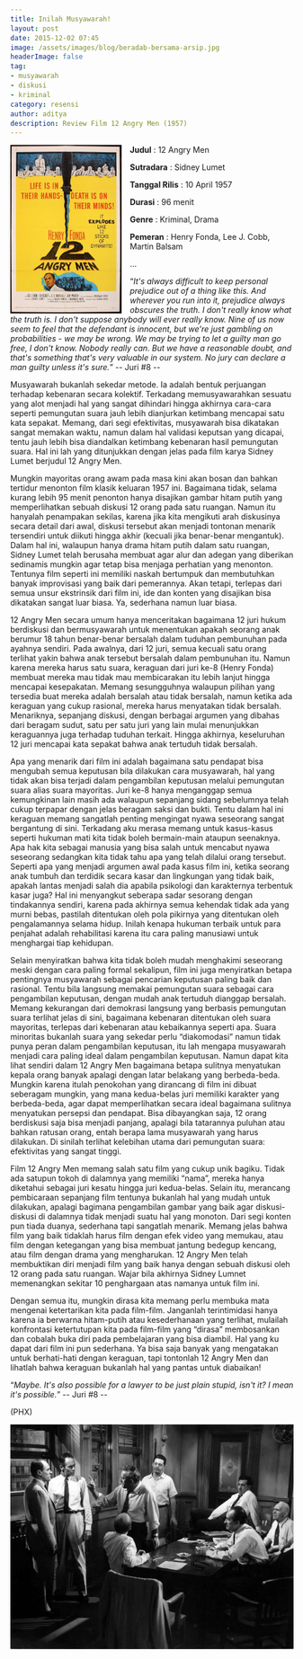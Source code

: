 ```yaml
---
title: Inilah Musyawarah!
layout: post
date: 2015-12-02 07:45
image: /assets/images/blog/beradab-bersama-arsip.jpg
headerImage: false
tag:
- musyawarah
- diskusi
- kriminal
category: resensi
author: aditya
description: Review Film 12 Angry Men (1957)
---
```


<img class="image" src="/assets/images/film/12-angry-men.jpg" alt="cover film 12 Angry Men" height="300px" align="left" style="PADDING-RIGHT: 15px;">

__Judul__                   : 12 Angry Men

__Sutradara__            : Sidney Lumet

__Tanggal Rilis__       : 10 April 1957

__Durasi__                 : 96 menit

__Genre__                 : Kriminal, Drama

__Pemeran__             : Henry Fonda, Lee J. Cobb, Martin Balsam

...

“_It's always difficult to keep personal prejudice out of a thing like this. And wherever you run into it, prejudice always obscures the truth. I don't really know what the truth is. I don't suppose anybody will ever really know. Nine of us now seem to feel that the defendant is innocent, but we're just gambling on probabilities - we may be wrong. We may be trying to let a guilty man go free, I don't know. Nobody really can. But we have a reasonable doubt, and that's something that's very valuable in our system. No jury can declare a man guilty unless it's sure._” -- Juri #8 --

Musyawarah bukanlah sekedar metode. Ia adalah bentuk perjuangan terhadap kebenaran secara kolektif. Terkadang memusyawarahkan sesuatu yang alot menjadi hal yang sangat dihindari hingga akhirnya cara-cara seperti pemungutan suara jauh lebih dianjurkan ketimbang mencapai satu kata sepakat. Memang, dari segi efektivitas, musyawarah bisa dikatakan sangat memakan waktu, namun dalam hal validasi keputsan yang dicapai, tentu jauh lebih bisa diandalkan ketimbang kebenaran hasil pemungutan suara. Hal ini lah yang ditunjukkan dengan jelas pada film karya Sidney Lumet berjudul 12 Angry Men.

Mungkin mayoritas orang awam pada masa kini akan bosan dan bahkan tertidur menonton film klasik keluaran 1957 ini. Bagaimana tidak, selama kurang lebih 95 menit penonton hanya disajikan gambar hitam putih yang memperlihatkan sebuah diskusi 12 orang pada satu ruangan. Namun itu hanyalah penampakan sekilas, karena jika kita mengikuti arah diskusinya secara detail dari awal, diskusi tersebut akan menjadi tontonan menarik tersendiri untuk diikuti hingga akhir (kecuali jika benar-benar mengantuk). Dalam hal ini, walaupun hanya drama hitam putih dalam satu ruangan, Sidney Lumet telah berusaha membuat agar alur dan adegan yang diberikan sedinamis mungkin agar tetap bisa menjaga perhatian yang menonton. Tentunya film seperti ini memiliki naskah bertumpuk dan membutuhkan banyak improvisasi yang baik dari pemerannya. Akan tetapi, terlepas dari semua unsur ekstrinsik dari film ini, ide dan konten yang disajikan bisa dikatakan sangat luar biasa. Ya, sederhana namun luar biasa.

12 Angry Men secara umum hanya menceritakan bagaimana 12 juri hukum berdiskusi dan bermusyawarah untuk menentukan apakah seorang anak berumur 18 tahun benar-benar bersalah dalam tuduhan pembunuhan pada ayahnya sendiri. Pada awalnya, dari 12 juri, semua kecuali satu orang terlihat yakin bahwa anak tersebut bersalah dalam pembunuhan itu. Namun karena mereka harus satu suara, keraguan dari juri ke-8 (Henry Fonda) membuat mereka mau tidak mau membicarakan itu lebih lanjut hingga mencapai kesepakatan. Memang sesungguhnya walaupun pilihan yang tersedia buat mereka adalah bersalah atau tidak bersalah, namun ketika ada keraguan yang cukup rasional, mereka harus menyatakan tidak bersalah. Menariknya, sepanjang diskusi, dengan berbagai argumen yang dibahas dari beragam sudut, satu per satu juri yang lain mulai menunjukkan keraguannya juga terhadap tuduhan terkait. Hingga akhirnya, keseluruhan 12 juri mencapai kata sepakat bahwa anak tertuduh tidak bersalah.

Apa yang menarik dari film ini adalah bagaimana satu pendapat bisa mengubah semua keputusan bila dilakukan cara musyawarah, hal yang tidak akan bisa terjadi dalam pengambilan keputusan melalui pemungutan suara alias suara mayoritas. Juri ke-8 hanya menganggap semua kemungkinan lain masih ada walaupun sepanjang sidang sebelumnya telah cukup terpapar dengan jelas beragam saksi dan bukti. Tentu dalam hal ini keraguan memang sangatlah penting mengingat nyawa seseorang sangat bergantung di sini. Terkadang aku merasa memang untuk kasus-kasus seperti hukuman mati kita tidak boleh bermain-main ataupun seenaknya. Apa hak kita sebagai manusia yang bisa salah untuk mencabut nyawa seseorang sedangkan kita tidak tahu apa yang telah dilalui orang tersebut. Seperti apa yang menjadi argumen awal pada kasus film ini, ketika seorang anak tumbuh dan terdidik secara kasar dan lingkungan yang tidak baik, apakah lantas menjadi salah dia apabila psikologi dan karakternya terbentuk kasar juga? Hal ini menyangkut seberapa sadar sesorang dengan tindakannya sendiri, karena pada akhirnya semua kehendak tidak ada yang murni bebas, pastilah ditentukan oleh pola pikirnya yang ditentukan oleh pengalamannya selama hidup. Inilah kenapa hukuman terbaik untuk para penjahat adalah rehabilitasi karena itu cara paling manusiawi untuk menghargai tiap kehidupan.

Selain menyiratkan bahwa kita tidak boleh mudah menghakimi seseorang meski dengan cara paling formal sekalipun, film ini juga menyiratkan betapa pentingnya musyawarah sebagai pencarian keputusan paling baik dan rasional. Tentu bila langsung memakai pemungutan suara sebagai cara pengambilan keputusan, dengan mudah anak tertuduh dianggap bersalah. Memang kekurangan dari demokrasi langsung yang berbasis pemungutan suara terlihat jelas di sini, bagaimana kebenaran ditentukan oleh suara mayoritas, terlepas dari kebenaran atau kebaikannya seperti apa. Suara minoritas bukanlah suara yang sekedar perlu “diakomodasi” namun tidak punya peran dalam pengambilan keputusan, itu lah mengapa musyawarah menjadi cara paling ideal dalam pengambilan keputusan. Namun dapat kita lihat sendiri dalam 12 Angry Men bagaimana betapa sulitnya menyatukan kepala orang banyak apalagi dengan latar belakang yang berbeda-beda. Mungkin karena itulah penokohan yang dirancang di film ini dibuat seberagam mungkin, yang mana kedua-belas juri memiliki karakter yang berbeda-beda, agar dapat memperlihatkan secara ideal bagaimana sulitnya menyatukan persepsi dan pendapat. Bisa dibayangkan saja, 12 orang berdiskusi saja bisa menjadi panjang, apalagi bila tatarannya puluhan atau bahkan ratusan orang, entah berapa lama musyawarah yang harus dilakukan. Di sinilah terlihat kelebihan utama dari pemungutan suara: efektivitas yang sangat tinggi.

Film 12 Angry Men memang salah satu film yang cukup unik bagiku. Tidak ada satupun tokoh di dalamnya yang memiliki “nama”, mereka hanya diketahui sebagai juri kesatu hingga juri kedua-belas. Selain itu, merancang pembicaraan sepanjang film tentunya bukanlah hal yang mudah untuk dilakukan, apalagi bagimana pengambilan gambar yang baik agar diskusi-diskusi di dalamnya tidak menjadi suatu hal yang monoton. Dari segi konten pun tiada duanya, sederhana tapi sangatlah menarik. Memang jelas bahwa film yang baik tidaklah harus film dengan efek video yang memukau, atau film dengan ketegangan yang bisa membuat jantung bedegup kencang, atau film dengan drama yang mengharukan. 12 Angry Men telah membuktikan diri menjadi film yang baik hanya dengan sebuah diskusi oleh 12 orang pada satu ruangan. Wajar bila akhirnya Sidney Lumnet memenangkan sekitar 10 penghargaan atas namanya untuk film ini.

Dengan semua itu, mungkin dirasa kita memang perlu membuka mata mengenai ketertarikan kita pada film-film. Janganlah terintimidasi hanya karena ia berwarna hitam-putih atau kesederhanaan yang terlihat, mulailah konfrontasi ketertutupan kita pada film-film yang “dirasa” membosankan dan cobalah buka diri pada pembelajaran yang bisa diambil. Hal yang ku dapat dari film ini pun sederhana. Ya bisa saja banyak yang mengatakan untuk berhati-hati dengan keraguan, tapi tontonlah 12 Angry Men dan lihatlah bahwa keraguan bukanlah hal yang pantas untuk diabaikan!

“_Maybe. It's also possible for a lawyer to be just plain stupid, isn't it? I mean it's possible._” -- Juri #8 --

(PHX)

<img class="image" src="/assets/images/film/12-angry-men-1.jpg" alt="">